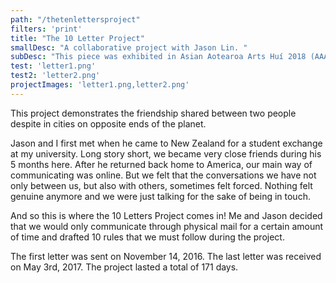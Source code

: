 ```yaml
---
path: "/thetenlettersproject"
filters: 'print'
title: "The 10 Letter Project"
smallDesc: "A collaborative project with Jason Lin. "
subDesc: "This piece was exhibited in Asian Aotearoa Arts Huí 2018 (AAAhui2018) @ The Engine Room"
test: 'letter1.png'
test2: 'letter2.png'
projectImages: 'letter1.png,letter2.png'
---
```


This project demonstrates the friendship shared between two people despite in cities on opposite ends of the planet. 

Jason and I first met when he came to New Zealand for a student exchange at my university. Long story short, we became very close friends during his 5 months here. After he returned back home to America, our main way of communicating was online. But we felt that the conversations we have not only between us, but also with others, sometimes felt forced. Nothing felt genuine anymore and we were just talking for the sake of being in touch. 

And so this is where the 10 Letters Project comes in! Me and Jason decided that we would only communicate through physical mail for a certain amount of time and drafted 10 rules that we must follow during the project. 

The first letter was sent on November 14, 2016. The last letter was received on May 3rd, 2017. The project lasted a total of 171 days.